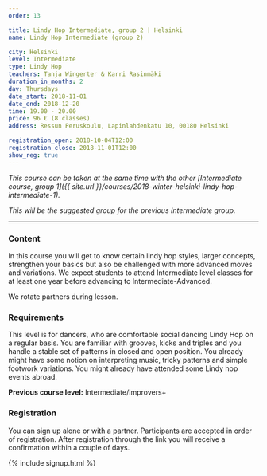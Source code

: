 ```yaml
---
order: 13

title: Lindy Hop Intermediate, group 2 | Helsinki
name: Lindy Hop Intermediate (group 2)

city: Helsinki
level: Intermediate
type: Lindy Hop
teachers: Tanja Wingerter & Karri Rasinmäki
duration_in_months: 2
day: Thursdays
date_start: 2018-11-01
date_end: 2018-12-20
time: 19.00 - 20.00
price: 96 € (8 classes)
address: Ressun Peruskoulu, Lapinlahdenkatu 10, 00180 Helsinki

registration_open: 2018-10-04T12:00
registration_close: 2018-11-01T12:00
show_reg: true
---
```


_This course can be taken at the same time with the other [Intermediate course, group 1]({{ site.url }}/courses/2018-winter-helsinki-lindy-hop-intermediate-1)._

_This will be the suggested group for the previous Intermediate group._

---

### Content
In this course you will get to know certain lindy hop styles, larger concepts, strengthen your basics but also be challenged with more advanced moves and variations. We expect students to attend Intermediate level classes for at least one year before advancing to Intermediate-Advanced.

We rotate partners during lesson.

### Requirements
This level is for dancers, who are comfortable social dancing Lindy Hop on a regular basis. You are familiar with grooves, kicks and triples and you handle a stable set of patterns in closed and open position. You already might have some notion on interpreting music, tricky patterns and simple footwork variations. You might already have attended some Lindy hop events abroad.

__Previous course level:__ Intermediate/Improvers+

### Registration
You can sign up alone or with a partner. Participants are accepted in order of registration. After registration through the link you will receive a confirmation within a couple of days.

{% include signup.html %}
